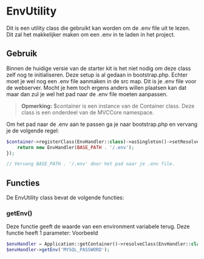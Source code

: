 # EnvUtility

Dit is een utility class die gebruikt kan worden om de .env file uit te lezen. Dit zal het makkelijker maken om een .env in te laden in het project.

## Gebruik

Binnen de huidige versie van de starter kit is het niet nodig om deze class zelf nog te initialiseren. Deze setup is al gedaan in bootstrap.php. Echter moet je wel nog een .env file aanmaken in de src map. Dit is je .env file voor de webserver. Mocht je hem toch ergens anders willen plaatsen kan dat maar dan zul je wel het pad naar de .env file moeten aanpassen.

> **Opmerking:** $container is een instance van de Container class. Deze class is een onderdeel van de MVCCore namespace.

Om het pad naar de .env aan te passen ga je naar bootstrap.php en vervang je de volgende regel:

```php
$container->registerClass(EnvHandler::class)->asSingleton()->setResolver(function() {
    return new EnvHandler(BASE_PATH . '/.env');
});

// Vervang BASE_PATH . '/.env' door het pad naar je .env file.
```

## Functies

De EnvUtility class bevat de volgende functies:

### getEnv()

Deze functie geeft de waarde van een environment variabele terug. Deze functie heeft 1 parameter:
Voorbeeld

```php
$envHandler = Application::getContainer()->resolveClass(EnvHandler::class);
$envHandler->getEnv('MYSQL_PASSWORD');
```